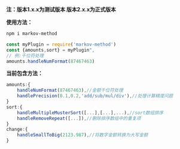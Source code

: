 **注：版本1.x.x为测试版本 版本2.x.x为正式版本**

**使用方法：**

```bash
npm i markov-method
```

```javascript
const myPlugin = require('markov-method')
const {amounts,sort} = myPlugin",
// 例:千位符处理
amounts.handleNumFormat(87467463)
```

**当前包含方法：**

```javascript
amounts:{
	handleNumFormat(87467463),//金额千位符处理
	handlePrecision(0.1,0.2,'add/sub/mul/div'),//处理计算精度问题
}
sort:{
	handleMultipleMusterSort([...],[...],...),//sort数组排序
	handleRemoveRepeat([...]),//删除排序数组中的重复项
}
change:{
	handleSmallToBig(2123.987),//将数字金额转换为大写金额
}
```

